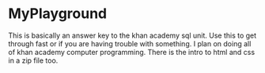 # MyPlayground
This is basically an answer key to the khan academy sql unit. Use this to get through fast or if you are having trouble with something. I plan on doing all of khan academy computer programming. There is the intro to html and css in a zip file too.
